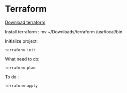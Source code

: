 # Terraform

[Download terraform](https://www.terraform.io/)

Install terraform :
   mv ~/Downloads/terraform /usr/local/bin    

Initialize project:

    terraform init
    
What need to do:

    terraform plan 
    
To do :

    terraform apply